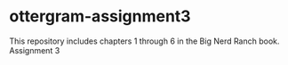 # ottergram-assignment3
This repository includes chapters 1 through 6 in the Big Nerd Ranch book. Assignment 3
